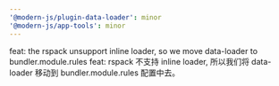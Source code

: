 ```yaml
---
'@modern-js/plugin-data-loader': minor
'@modern-js/app-tools': minor
---
```


feat: the rspack unsupport inline loader, so we move data-loader to bundler.module.rules
feat: rspack 不支持 inline loader, 所以我们将 data-loader 移动到 bundler.module.rules 配置中去。
